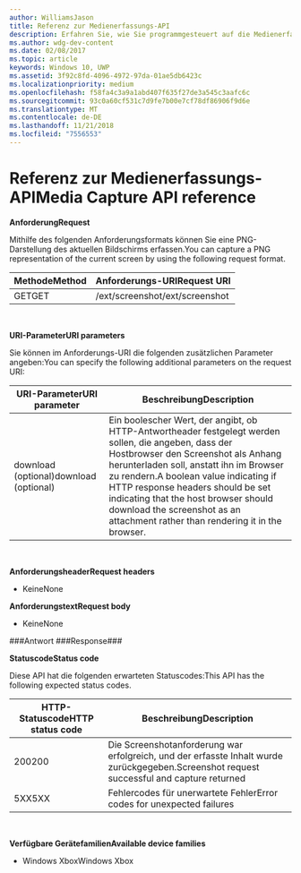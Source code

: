 ```yaml
---
author: WilliamsJason
title: Referenz zur Medienerfassungs-API
description: Erfahren Sie, wie Sie programmgesteuert auf die Medienerfassungs-API zugreifen.
ms.author: wdg-dev-content
ms.date: 02/08/2017
ms.topic: article
keywords: Windows 10, UWP
ms.assetid: 3f92c8fd-4096-4972-97da-01ae5db6423c
ms.localizationpriority: medium
ms.openlocfilehash: f58fa4c3a9a1abd407f635f27de3a545c3aafc6c
ms.sourcegitcommit: 93c0a60cf531c7d9fe7b00e7cf78df86906f9d6e
ms.translationtype: MT
ms.contentlocale: de-DE
ms.lasthandoff: 11/21/2018
ms.locfileid: "7556553"
---
```

# <a name="media-capture-api-reference"></a><span data-ttu-id="29e79-104">Referenz zur Medienerfassungs-API</span><span class="sxs-lookup"><span data-stu-id="29e79-104">Media Capture API reference</span></span> #

**<span data-ttu-id="29e79-105">Anforderung</span><span class="sxs-lookup"><span data-stu-id="29e79-105">Request</span></span>**

<span data-ttu-id="29e79-106">Mithilfe des folgenden Anforderungsformats können Sie eine PNG-Darstellung des aktuellen Bildschirms erfassen.</span><span class="sxs-lookup"><span data-stu-id="29e79-106">You can capture a PNG representation of the current screen by using the following request format.</span></span>

| <span data-ttu-id="29e79-107">Methode</span><span class="sxs-lookup"><span data-stu-id="29e79-107">Method</span></span>        | <span data-ttu-id="29e79-108">Anforderungs-URI</span><span class="sxs-lookup"><span data-stu-id="29e79-108">Request URI</span></span>     | 
| ------------- |-----------------|
| <span data-ttu-id="29e79-109">GET</span><span class="sxs-lookup"><span data-stu-id="29e79-109">GET</span></span>           | <span data-ttu-id="29e79-110">/ext/screenshot</span><span class="sxs-lookup"><span data-stu-id="29e79-110">/ext/screenshot</span></span> |
<br>

**<span data-ttu-id="29e79-111">URI-Parameter</span><span class="sxs-lookup"><span data-stu-id="29e79-111">URI parameters</span></span>**

<span data-ttu-id="29e79-112">Sie können im Anforderungs-URI die folgenden zusätzlichen Parameter angeben:</span><span class="sxs-lookup"><span data-stu-id="29e79-112">You can specify the following additional parameters on the request URI:</span></span>


| <span data-ttu-id="29e79-113">URI-Parameter</span><span class="sxs-lookup"><span data-stu-id="29e79-113">URI parameter</span></span>      | <span data-ttu-id="29e79-114">Beschreibung</span><span class="sxs-lookup"><span data-stu-id="29e79-114">Description</span></span>     | 
| ------------------ |-----------------|
| <span data-ttu-id="29e79-115">download (optional)</span><span class="sxs-lookup"><span data-stu-id="29e79-115">download (optional)</span></span>| <span data-ttu-id="29e79-116">Ein boolescher Wert, der angibt, ob HTTP-Antwortheader festgelegt werden sollen, die angeben, dass der Hostbrowser den Screenshot als Anhang herunterladen soll, anstatt ihn im Browser zu rendern.</span><span class="sxs-lookup"><span data-stu-id="29e79-116">A boolean value indicating if HTTP response headers should be set indicating that the host browser should download the screenshot as an attachment rather than rendering it in the browser.</span></span>  |
<br>

**<span data-ttu-id="29e79-117">Anforderungsheader</span><span class="sxs-lookup"><span data-stu-id="29e79-117">Request headers</span></span>**

* <span data-ttu-id="29e79-118">Keine</span><span class="sxs-lookup"><span data-stu-id="29e79-118">None</span></span>

**<span data-ttu-id="29e79-119">Anforderungstext</span><span class="sxs-lookup"><span data-stu-id="29e79-119">Request body</span></span>**

* <span data-ttu-id="29e79-120">Keine</span><span class="sxs-lookup"><span data-stu-id="29e79-120">None</span></span>

###<a name="response"></a><span data-ttu-id="29e79-121">Antwort ###</span><span class="sxs-lookup"><span data-stu-id="29e79-121">Response###</span></span>

**<span data-ttu-id="29e79-122">Statuscode</span><span class="sxs-lookup"><span data-stu-id="29e79-122">Status code</span></span>**

<span data-ttu-id="29e79-123">Diese API hat die folgenden erwarteten Statuscodes:</span><span class="sxs-lookup"><span data-stu-id="29e79-123">This API has the following expected status codes.</span></span>

| <span data-ttu-id="29e79-124">HTTP-Statuscode</span><span class="sxs-lookup"><span data-stu-id="29e79-124">HTTP status code</span></span>   | <span data-ttu-id="29e79-125">Beschreibung</span><span class="sxs-lookup"><span data-stu-id="29e79-125">Description</span></span>     | 
| ------------------ |-----------------|
| <span data-ttu-id="29e79-126">200</span><span class="sxs-lookup"><span data-stu-id="29e79-126">200</span></span>                | <span data-ttu-id="29e79-127">Die Screenshotanforderung war erfolgreich, und der erfasste Inhalt wurde zurückgegeben.</span><span class="sxs-lookup"><span data-stu-id="29e79-127">Screenshot request successful and capture returned</span></span> |
| <span data-ttu-id="29e79-128">5XX</span><span class="sxs-lookup"><span data-stu-id="29e79-128">5XX</span></span>                | <span data-ttu-id="29e79-129">Fehlercodes für unerwartete Fehler</span><span class="sxs-lookup"><span data-stu-id="29e79-129">Error codes for unexpected failures</span></span> |
<br>

**<span data-ttu-id="29e79-130">Verfügbare Gerätefamilien</span><span class="sxs-lookup"><span data-stu-id="29e79-130">Available device families</span></span>**

* <span data-ttu-id="29e79-131">Windows Xbox</span><span class="sxs-lookup"><span data-stu-id="29e79-131">Windows Xbox</span></span>

